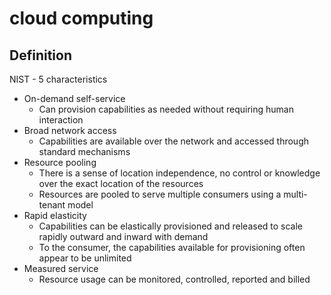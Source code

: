 # cloud computing

## Definition

NIST - 5 characteristics

- On-demand self-service
  - Can provision capabilities as needed without requiring human interaction
- Broad network access
  - Capabilities are available over the network and accessed through standard mechanisms
- Resource pooling
  - There is a sense of location independence, no control or knowledge over the exact location of the resources
  - Resources are pooled to serve multiple consumers using a multi-tenant model
- Rapid elasticity
  - Capabilities can be elastically provisioned and released to scale rapidly outward and inward with demand
  - To the consumer, the capabilities available for provisioning often appear to be unlimited
- Measured service
  - Resource usage can be monitored, controlled, reported and billed
